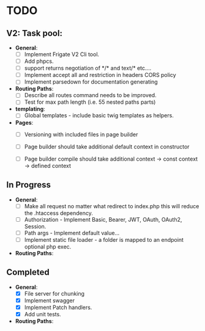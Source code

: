 # TODO

## V2: Task pool:
- **General**:
    - [ ] Implement Frigate V2 Cli tool.
    - [ ] Add phpcs.
    - [ ] support returns negotiation of \*/\* and text/* etc....
    - [ ] Implement accept all and restriction in headers CORS policy 
    - [ ] Implement parsedown for documentation generating

- **Routing Paths**:
    - [ ] Describe all routes command needs to be improved.
    - [ ] Test for max path length (i.e. 55 nested paths parts)

- **templating**:
    - [ ] Global templates - include basic twig templates as helpers.

- **Pages**:
    - [ ] Versioning with included files in page builder
    - [ ] Page builder should take additional default context in constructor
    - [ ] Page builder compile should take additional context -> const context -> defined context 


## In Progress
- **General**:
    - [ ] Make all request no matter what redirect to index.php this will reduce the .htaccess dependency.
    - [ ] Authorization - Implement Basic, Bearer, JWT, OAuth, OAuth2, Session.
    - [ ] Path args - Implement default value...
    - [ ] Implement static file loader - a folder is mapped to an endpoint optional php exec.

- **Routing Paths**:


## Completed
- **General**:
    - [x] File server for chunking
    - [x] Implement swagger
    - [x] Implement Patch handlers.
    - [x] Add unit tests.

- **Routing Paths**:
